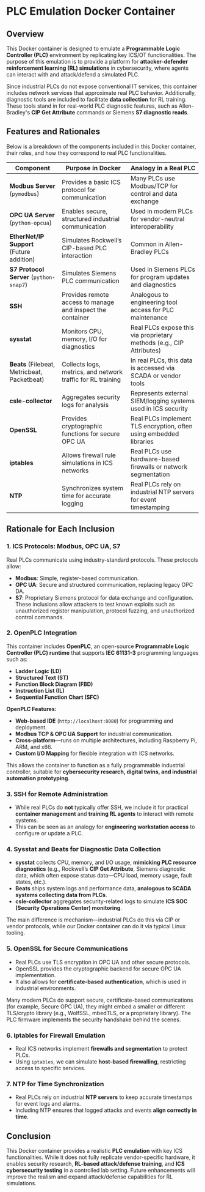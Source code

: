 # PLC Emulation Docker Container

## Overview
This Docker container is designed to emulate a **Programmable Logic Controller (PLC)** environment by replicating key ICS/OT functionalities. The purpose of this emulation is to provide a platform for **attacker-defender reinforcement learning (RL) simulations** in cybersecurity, where agents can interact with and attack/defend a simulated PLC.

Since industrial PLCs do not expose conventional IT services, this container includes network services that approximate real PLC behavior. Additionally, diagnostic tools are included to facilitate **data collection** for RL training. These tools stand in for real-world PLC diagnostic features, such as Allen-Bradley's **CIP Get Attribute** commands or Siemens **S7 diagnostic reads**.

## Features and Rationales
Below is a breakdown of the components included in this Docker container, their roles, and how they correspond to real PLC functionalities.

| **Component**         | **Purpose in Docker**                                   | **Analogy in a Real PLC**                                       |
|-----------------------|--------------------------------------------------------|----------------------------------------------------------------|
| **Modbus Server** (`pymodbus`) | Provides a basic ICS protocol for communication | Many PLCs use Modbus/TCP for control and data exchange         |
| **OPC UA Server** (`python-opcua`) | Enables secure, structured industrial communication | Used in modern PLCs for vendor-neutral interoperability        |
| **EtherNet/IP Support** (Future addition) | Simulates Rockwell’s CIP-based PLC interaction | Common in Allen-Bradley PLCs                                   |
| **S7 Protocol Server** (`python-snap7`) | Simulates Siemens PLC communication | Used in Siemens PLCs for program updates and diagnostics      |
| **SSH** | Provides remote access to manage and inspect the container | Analogous to engineering tool access for PLC maintenance       |
| **sysstat** | Monitors CPU, memory, I/O for diagnostics | Real PLCs expose this via proprietary methods (e.g., CIP Attributes) |
| **Beats** (Filebeat, Metricbeat, Packetbeat) | Collects logs, metrics, and network traffic for RL training | In real PLCs, this data is accessed via SCADA or vendor tools |
| **csle-collector** | Aggregates security logs for analysis | Represents external SIEM/logging systems used in ICS security |
| **OpenSSL** | Provides cryptographic functions for secure OPC UA | Real PLCs implement TLS encryption, often using embedded libraries |
| **iptables** | Allows firewall rule simulations in ICS networks | Real PLCs use hardware-based firewalls or network segmentation |
| **NTP** | Synchronizes system time for accurate logging | Real PLCs rely on industrial NTP servers for event timestamping |

## Rationale for Each Inclusion
### 1. **ICS Protocols: Modbus, OPC UA, S7**
Real PLCs communicate using industry-standard protocols. These protocols allow:
- **Modbus**: Simple, register-based communication.
- **OPC UA**: Secure and structured communication, replacing legacy OPC DA.
- **S7**: Proprietary Siemens protocol for data exchange and configuration.
These inclusions allow attackers to test known exploits such as unauthorized register manipulation, protocol fuzzing, and unauthorized control commands.

### 2. **OpenPLC Integration**
This container includes **OpenPLC**, an open-source **Programmable Logic Controller (PLC) runtime** that supports **IEC 61131-3** programming languages such as:
- **Ladder Logic (LD)**
- **Structured Text (ST)**
- **Function Block Diagram (FBD)**
- **Instruction List (IL)**
- **Sequential Function Chart (SFC)**

**OpenPLC Features:**
- **Web-based IDE** (`http://localhost:8080`) for programming and deployment.
- **Modbus TCP & OPC UA Support** for industrial communication.
- **Cross-platform**—runs on multiple architectures, including Raspberry Pi, ARM, and x86.
- **Custom I/O Mapping** for flexible integration with ICS networks.

This allows the container to function as a fully programmable industrial controller, suitable for **cybersecurity research, digital twins, and industrial automation prototyping**.


### 3. **SSH for Remote Administration**
- While real PLCs do **not** typically offer SSH, we include it for practical **container management** and **training RL agents** to interact with remote systems.
- This can be seen as an analogy for **engineering workstation access** to configure or update a PLC.

### 4. **Sysstat and Beats for Diagnostic Data Collection**
- **sysstat** collects CPU, memory, and I/O usage, **mimicking PLC resource diagnostics** (e.g., Rockwell’s **CIP Get Attribute**, Siemens diagnostic data, which often expose status data—CPU load, memory usage, fault states, etc.).
- **Beats** ships system logs and performance data, **analogous to SCADA systems collecting data from PLCs**.
- **csle-collector** aggregates security-related logs to simulate **ICS SOC (Security Operations Center) monitoring**.

The main difference is mechanism—industrial PLCs do this via CIP or vendor protocols, while our Docker container can do it via typical Linux tooling.

### 5. **OpenSSL for Secure Communications**
- Real PLCs use TLS encryption in OPC UA and other secure protocols.
- OpenSSL provides the cryptographic backend for secure OPC UA implementation.
- It also allows for **certificate-based authentication**, which is used in industrial environments.

Many modern PLCs do support secure, certificate-based communications (for example, Secure OPC UA), they might embed a smaller or different TLS/crypto library (e.g., WolfSSL, mbedTLS, or a proprietary library).
The PLC firmware implements the security handshake behind the scenes.

### 6. **iptables for Firewall Emulation**
- Real ICS networks implement **firewalls and segmentation** to protect PLCs.
- Using `iptables`, we can simulate **host-based firewalling**, restricting access to specific services.

### 7. **NTP for Time Synchronization**
- Real PLCs rely on industrial **NTP servers** to keep accurate timestamps for event logs and alarms.
- Including NTP ensures that logged attacks and events **align correctly in time**.

## Conclusion
This Docker container provides a realistic **PLC emulation** with key ICS functionalities. While it does not fully replicate vendor-specific hardware, it enables security research, **RL-based attack/defense training**, and **ICS cybersecurity testing** in a controlled lab setting. Future enhancements will improve the realism and expand attack/defense capabilities for RL simulations.
